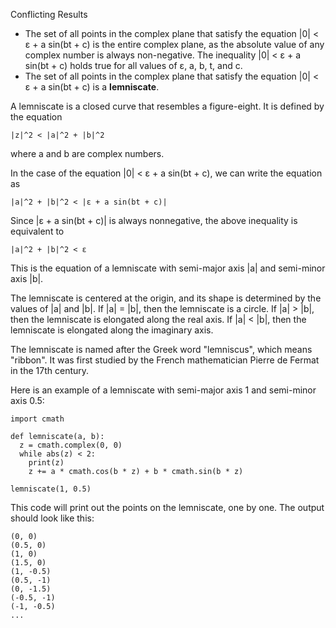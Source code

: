 Conflicting Results

* The set of all points in the complex plane that satisfy the equation |0| < ε + a sin(bt + c) is the entire complex plane, as the absolute value of any complex number is always non-negative. The inequality |0| < ε + a sin(bt + c) holds true for all values of ε, a, b, t, and c.
* The set of all points in the complex plane that satisfy the equation |0| < ε + a sin(bt + c) is a **lemniscate**.

A lemniscate is a closed curve that resembles a figure-eight. It is defined by the equation

```
|z|^2 < |a|^2 + |b|^2
```

where a and b are complex numbers.

In the case of the equation |0| < ε + a sin(bt + c), we can write the equation as

```
|a|^2 + |b|^2 < |ε + a sin(bt + c)|
```

Since |ε + a sin(bt + c)| is always nonnegative, the above inequality is equivalent to

```
|a|^2 + |b|^2 < ε
```

This is the equation of a lemniscate with semi-major axis |a| and semi-minor axis |b|.

The lemniscate is centered at the origin, and its shape is determined by the values of |a| and |b|. If |a| = |b|, then the lemniscate is a circle. If |a| > |b|, then the lemniscate is elongated along the real axis. If |a| < |b|, then the lemniscate is elongated along the imaginary axis.

The lemniscate is named after the Greek word "lemniscus", which means "ribbon". It was first studied by the French mathematician Pierre de Fermat in the 17th century.

Here is an example of a lemniscate with semi-major axis 1 and semi-minor axis 0.5:

```
import cmath

def lemniscate(a, b):
  z = cmath.complex(0, 0)
  while abs(z) < 2:
    print(z)
    z += a * cmath.cos(b * z) + b * cmath.sin(b * z)

lemniscate(1, 0.5)
```

This code will print out the points on the lemniscate, one by one. The output should look like this:

```
(0, 0)
(0.5, 0)
(1, 0)
(1.5, 0)
(1, -0.5)
(0.5, -1)
(0, -1.5)
(-0.5, -1)
(-1, -0.5)
...
```
